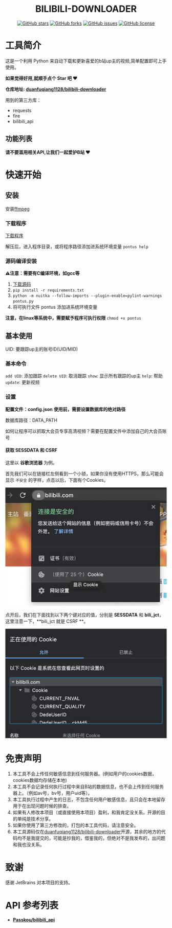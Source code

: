 <div align="center">
<h1 align="center">
BILIBILI-DOWNLOADER
</h1>

[![GitHub stars](https://img.shields.io/github/stars/duanfuqiang1128/bilibili-downloader)](https://github.com/duanfuqiang1128/bilibili-downloader/stargazers)
[![GitHub forks](https://img.shields.io/github/forks/duanfuqiang1128/bilibili-downloader)](https://github.com/duanfuqiang1128/bilibili-downloader/network)
[![GitHub issues](https://img.shields.io/github/issues/duanfuqiang1128/bilibili-downloader)](https://github.com/duanfuqiang1128/bilibili-downloader/issues)
[![GitHub license](https://img.shields.io/github/license/duanfuqiang1128/bilibili-downloader)](https://github.com/duanfuqiang1128/bilibili-downloader)


</div>

# 工具简介

这是一个利用 Python 来自动下载和更新喜爱的b站up主的视频,简单配置即可上手使用。

**如果觉得好用,就顺手点个 Star 吧 ❤**

**仓库地址: [duanfuqiang1128/bilibili-downloader](https://github.com/duanfuqiang1128/bilibili-downloader)**

用到的第三方库：
- requests
- fire
- bilibili_api

## 功能列表

**请不要滥用相关API,让我们一起爱护B站 ❤**

# 快速开始

## 安装

安装[ffmpeg](https://ffmpeg.org/download.html)

### 下载程序
[下载程序](https://github.com/duanfuqiang1128/bilibili-downloader/releases)

解压后，进入程序目录，或将程序路径添加进系统环境变量
`pontus help`

### 源码编译安装

**⚠️注意：需要有C编译环境，如gcc等**
1. [下载源码](https://github.com/duanfuqiang1128/bilibili-downloader/releases)
2. `pip install -r requirements.txt`
3. `python -m nuitka --follow-imports --plugin-enable=pylint-warnings pontus.py`
4. 将可执行文件 pontus 添加进系统环境变量

**注意，在linux等系统中，需要赋予程序可执行权限**
`chmod +x pontus`

## 基本使用
UID: 要跟踪up主的账号ID(UID/MID)

### 基本命令
`add UID`: 添加跟踪
`delete UID`: 取消跟踪
`show`: 显示所有跟踪的up主
`help`: 帮助
`update`: 更新视频

### 设置
**配置文件：config.json**
**使用前，需要设置数据库的绝对路径**

数据库路径：DATA_PATH

如何让程序可以抓取大会员专享高清视频？需要在配置文件中添加自己的大会员账号
#### 获取 SESSDATA 和 CSRF

这里以 **谷歌浏览器** 为例。

首先我们可以在链接栏左侧看到一个小锁，如果你没有使用HTTPS，那么可能会显示 `不安全` 的字样，点击以后，下面有个Cookies。

![image-20201203202920825](README.assets/image-20201203202920825.png)

点开后，我们在下面找到以下两个键对应的值，分别是 **SESSDATA** 和 **bili_jct**，这里注意一下，**bili_jct 就是 CSRF **。

![image-20201203202959230](README.assets/image-20201203202959230.png)


# 免责声明

1. 本工具不会上传任何敏感信息到任何服务器。(例如用户的cookies数据，cookies数据均存储在本地)
2. 本工具不会记录任何执行过程中来自B站的数据信息，也不会上传到任何服务器上。（例如av号，bv号，用户uid等）。
3. 本工具执行过程中产生的日志，不包含任何用户敏感信息，且只会在本地留存用于在出现问题时候的排查。
4. 如果有人修改本项目（或直接使用本项目）盈利，和我肯定没关系，开源的目的单纯是技术分享。
5. 如果你使用了第三方修改的，打包的本工具代码，请注意安全。
6. 本工具源码仅在[duanfuqiang1128/bilibili-downloader](https://github.com/duanfuqiang1128/bilibili-downloader)开源，其余的地方的代码均不是我提交的，可能是抄我的，借鉴我的，但绝对不是我发布的，出问题和我也没关系。 

# 致谢
感谢 JetBrains 对本项目的支持。

# API 参考列表

- **[Passkou/bilibili_api](https://github.com/Passkou/bilibili_api)**
